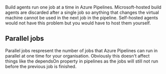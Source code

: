 Build agents run one job at a time in Azure Pipelines. Microsoft-hosted build agents are discarded after a single job so anything that changes the virtual machine cannot be used in the next job in the pipeline. Self-hosted agents would not have this problem but you would have to host them yourself.

## Parallel jobs

Parallel jobs respresent the number of jobs that Azure Pipelines can run in parallel at one time for your organisation. Obviously this doesn't affect things like the dependsOn property in pipelines as the jobs will still not run before the previous job is finished.
